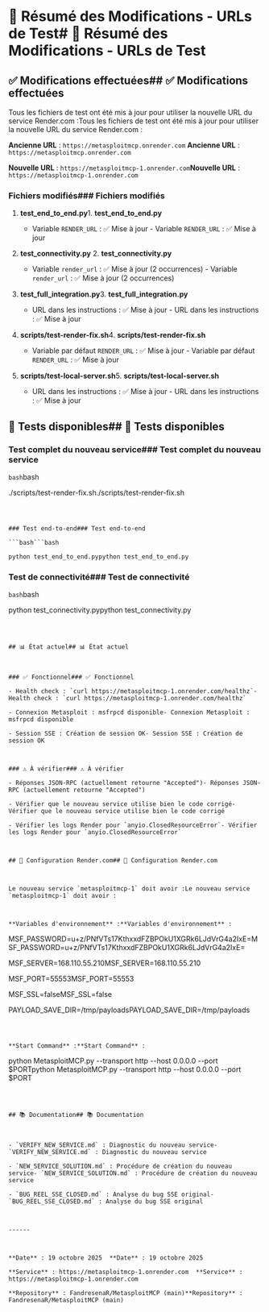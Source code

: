 # 📝 Résumé des Modifications - URLs de Test# 📝 Résumé des Modifications - URLs de Test



## ✅ Modifications effectuées## ✅ Modifications effectuées



Tous les fichiers de test ont été mis à jour pour utiliser la nouvelle URL du service Render.com :Tous les fichiers de test ont été mis à jour pour utiliser la nouvelle URL du service Render.com :



**Ancienne URL** : `https://metasploitmcp.onrender.com`  **Ancienne URL** : `https://metasploitmcp.onrender.com`  

**Nouvelle URL** : `https://metasploitmcp-1.onrender.com`**Nouvelle URL** : `https://metasploitmcp-1.onrender.com`



### Fichiers modifiés### Fichiers modifiés



1. **test_end_to_end.py**1. **test_end_to_end.py**

   - Variable `RENDER_URL` : ✅ Mise à jour   - Variable `RENDER_URL` : ✅ Mise à jour



2. **test_connectivity.py**  2. **test_connectivity.py**  

   - Variable `render_url` : ✅ Mise à jour (2 occurrences)   - Variable `render_url` : ✅ Mise à jour (2 occurrences)



3. **test_full_integration.py**3. **test_full_integration.py**

   - URL dans les instructions : ✅ Mise à jour   - URL dans les instructions : ✅ Mise à jour



4. **scripts/test-render-fix.sh**4. **scripts/test-render-fix.sh**

   - Variable par défaut `RENDER_URL` : ✅ Mise à jour   - Variable par défaut `RENDER_URL` : ✅ Mise à jour



5. **scripts/test-local-server.sh**5. **scripts/test-local-server.sh**

   - URL dans les instructions : ✅ Mise à jour   - URL dans les instructions : ✅ Mise à jour



## 🧪 Tests disponibles## 🧪 Tests disponibles



### Test complet du nouveau service### Test complet du nouveau service

```bash```bash

./scripts/test-render-fix.sh./scripts/test-render-fix.sh

``````



### Test end-to-end### Test end-to-end

```bash```bash

python test_end_to_end.pypython test_end_to_end.py

``````



### Test de connectivité### Test de connectivité

```bash```bash

python test_connectivity.pypython test_connectivity.py

``````



## 📊 État actuel## 📊 État actuel



### ✅ Fonctionnel### ✅ Fonctionnel

- Health check : `curl https://metasploitmcp-1.onrender.com/healthz`- Health check : `curl https://metasploitmcp-1.onrender.com/healthz`

- Connexion Metasploit : msfrpcd disponible- Connexion Metasploit : msfrpcd disponible

- Session SSE : Création de session OK- Session SSE : Création de session OK



### ⚠️ À vérifier### ⚠️ À vérifier

- Réponses JSON-RPC (actuellement retourne "Accepted")- Réponses JSON-RPC (actuellement retourne "Accepted")

- Vérifier que le nouveau service utilise bien le code corrigé- Vérifier que le nouveau service utilise bien le code corrigé

- Vérifier les logs Render pour `anyio.ClosedResourceError`- Vérifier les logs Render pour `anyio.ClosedResourceError`



## 🔧 Configuration Render.com## 🔧 Configuration Render.com



Le nouveau service `metasploitmcp-1` doit avoir :Le nouveau service `metasploitmcp-1` doit avoir :



**Variables d'environnement** :**Variables d'environnement** :

``````

MSF_PASSWORD=u+z/PNfVTs17KthxxdFZBPOkU1XGRk6LJdVrG4a2IxE=MSF_PASSWORD=u+z/PNfVTs17KthxxdFZBPOkU1XGRk6LJdVrG4a2IxE=

MSF_SERVER=168.110.55.210MSF_SERVER=168.110.55.210

MSF_PORT=55553MSF_PORT=55553

MSF_SSL=falseMSF_SSL=false

PAYLOAD_SAVE_DIR=/tmp/payloadsPAYLOAD_SAVE_DIR=/tmp/payloads

``````



**Start Command** :**Start Command** :

``````

python MetasploitMCP.py --transport http --host 0.0.0.0 --port $PORTpython MetasploitMCP.py --transport http --host 0.0.0.0 --port $PORT

``````



## 📚 Documentation## 📚 Documentation



- `VERIFY_NEW_SERVICE.md` : Diagnostic du nouveau service- `VERIFY_NEW_SERVICE.md` : Diagnostic du nouveau service

- `NEW_SERVICE_SOLUTION.md` : Procédure de création du nouveau service- `NEW_SERVICE_SOLUTION.md` : Procédure de création du nouveau service

- `BUG_REEL_SSE_CLOSED.md` : Analyse du bug SSE original- `BUG_REEL_SSE_CLOSED.md` : Analyse du bug SSE original



------



**Date** : 19 octobre 2025  **Date** : 19 octobre 2025  

**Service** : https://metasploitmcp-1.onrender.com  **Service** : https://metasploitmcp-1.onrender.com  

**Repository** : FandresenaR/MetasploitMCP (main)**Repository** : FandresenaR/MetasploitMCP (main)


